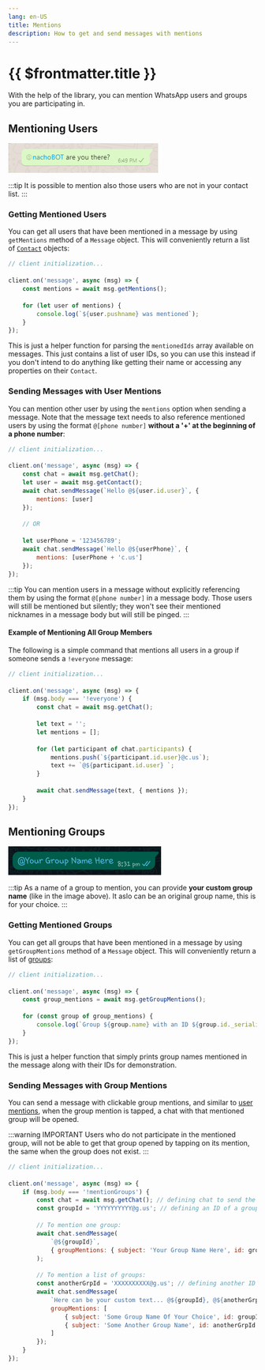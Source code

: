 ```yaml
---
lang: en-US
title: Mentions
description: How to get and send messages with mentions
---
```


# {{ $frontmatter.title }}

With the help of the library, you can mention WhatsApp users and groups you are participating in.

## Mentioning Users

![Example of message with a mentioned users](./images/mentions.png)

:::tip
It is possible to mention also those users who are not in your contact list.
:::

### Getting Mentioned Users

You can get all users that have been mentioned in a message by using `getMentions` method of a `Message` object. This will conveniently return a list of [`Contact`](https://docs.wwebjs.dev/Contact.html) objects:

```javascript
// client initialization...

client.on('message', async (msg) => {
    const mentions = await msg.getMentions();
    
    for (let user of mentions) {
        console.log(`${user.pushname} was mentioned`);
    }
});
```

This is just a helper function for parsing the `mentionedIds` array available on messages. This just contains a list of user IDs, so you can use this instead if you don't intend to do anything like getting their name or accessing any properties on their `Contact`.

### Sending Messages with User Mentions

You can mention other user by using the `mentions` option when sending a message. Note that the message text needs to also reference mentioned users by using the format `@[phone number]` **without a '+' at the beginning of a phone number**:

```javascript
// client initialization...

client.on('message', async (msg) => {
    const chat = await msg.getChat();
    let user = await msg.getContact();
    await chat.sendMessage(`Hello @${user.id.user}`, {
        mentions: [user]
    });

    // OR

    let userPhone = '123456789';
    await chat.sendMessage(`Hello @${userPhone}`, {
        mentions: [userPhone + 'c.us']
    });
});
```

:::tip
You can mention users in a message without explicitly referencing them by using the format `@[phone number]` in a message body. Those users will still be mentioned but silently; they won't see their mentioned nicknames in a message body but will still be pinged.
:::

#### Example of Mentioning All Group Members

The following is a simple command that mentions all users in a group if someone sends a `!everyone` message:

```javascript
// client initialization...

client.on('message', async (msg) => {
    if (msg.body === '!everyone') {
        const chat = await msg.getChat();
        
        let text = '';
        let mentions = [];

        for (let participant of chat.participants) {
            mentions.push(`${participant.id.user}@c.us`);
            text += `@${participant.id.user} `;
        }

        await chat.sendMessage(text, { mentions });
    }
});
```

## Mentioning Groups

![Example of a message with a mentioned group](./images/group-mentions.png)

:::tip
As a name of a group to mention, you can provide **your custom group name** (like in the image above). It aslo can be an original group name, this is for your choice.
:::

### Getting Mentioned Groups

You can get all groups that have been mentioned in a message by using `getGroupMentions` method of a `Message` object. This will conveniently return a list of [groups](https://docs.wwebjs.dev/GroupChat.html):

```javascript
// client initialization...

client.on('message', async (msg) => {
    const group_mentions = await msg.getGroupMentions();
    
    for (const group of group_mentions) {
        console.log(`Group ${group.name} with an ID ${group.id._serialized} was mentioned`);
    }
});
```

This is just a helper function that simply prints group names mentioned in the message along with their IDs for demonstration.

### Sending Messages with Group Mentions

You can send a message with clickable group mentions, and similar to [user mentions](./mentions.md#mentioning-users), when the group mention is tapped, a chat with that mentioned group will be opened.

:::warning IMPORTANT
Users who do not participate in the mentioned group, will not be able to get that group opened by tapping on its mention, the same when the group does not exist.
:::

```javascript
// client initialization...

client.on('message', async (msg) => {    
    if (msg.body === '!mentionGroups') {
        const chat = await msg.getChat(); // defining chat to send the group mention to
        const groupId = 'YYYYYYYYYY@g.us'; // defining an ID of a group to mention

        // To mention one group:
        await chat.sendMessage(
            `@${groupId}`,
            { groupMentions: { subject: 'Your Group Name Here', id: groupId } }
        );

        // To mention a list of groups:
        const anotherGrpId = 'XXXXXXXXXX@g.us'; // defining another ID of a group to mention
        await chat.sendMessage(
            `Here can be your custom text... @${groupId}, @${anotherGrpId}`, {
            groupMentions: [
                { subject: 'Some Group Name Of Your Choice', id: groupId },
                { subject: 'Some Another Group Name', id: anotherGrpId }
            ]
        });
    }
});
```